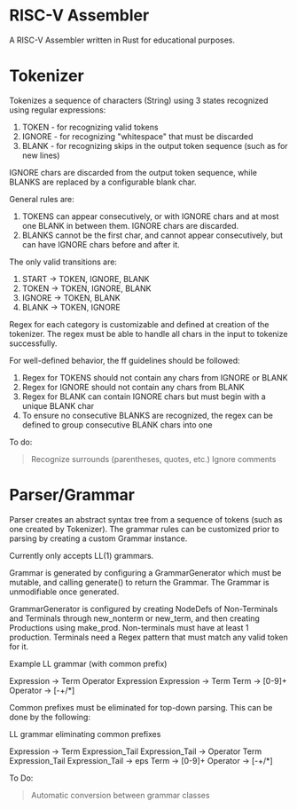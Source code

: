 # RISC-V Assembler

A RISC-V Assembler written in Rust for educational purposes.

# Tokenizer

Tokenizes a sequence of characters (String) using 3 states recognized using regular expressions:
1. TOKEN - for recognizing valid tokens
2. IGNORE - for recognizing "whitespace" that must be discarded
3. BLANK - for recognizing skips in the output token sequence (such as for new lines)

IGNORE chars are discarded from the output token sequence, while BLANKS are replaced by a configurable blank char.

General rules are:
1. TOKENS can appear consecutively, or with IGNORE chars and at most one BLANK in between them. IGNORE chars are discarded.
2. BLANKS cannot be the first char, and cannot appear consecutively, but can have IGNORE chars before and after it.

The only valid transitions are:
1. START -> TOKEN, IGNORE, BLANK
2. TOKEN -> TOKEN, IGNORE, BLANK
3. IGNORE -> TOKEN, BLANK
4. BLANK -> TOKEN, IGNORE

Regex for each category is customizable and defined at creation of the tokenizer. The regex must be able to handle all chars in the input to tokenize successfully.

For well-defined behavior, the ff guidelines should be followed:
1. Regex for TOKENS should not contain any chars from IGNORE or BLANK
2. Regex for IGNORE should not contain any chars from BLANK
3. Regex for BLANK can contain IGNORE chars but must begin with a unique BLANK char
4. To ensure no consecutive BLANKS are recognized, the regex can be defined to group consecutive BLANK chars into one

To do:
> Recognize surrounds (parentheses, quotes, etc.)
> Ignore comments


# Parser/Grammar

Parser creates an abstract syntax tree from a sequence of tokens (such as one created by Tokenizer). The grammar rules can be customized prior to parsing by creating a custom Grammar instance.

Currently only accepts LL(1) grammars.

Grammar is generated by configuring a GrammarGenerator which must be mutable, and calling generate() to return the Grammar. The Grammar is unmodifiable once generated.

GrammarGenerator is configured by creating NodeDefs of Non-Terminals and Terminals through new_nonterm or new_term, and then creating Productions using make_prod. Non-terminals must have at least 1 production. Terminals need a Regex pattern that must match any valid token for it.

Example LL grammar (with common prefix)

Expression -> Term Operator Expression
Expression -> Term
Term -> [0-9]+
Operator -> [-+/*]

Common prefixes must be eliminated for top-down parsing. This can be done by the following:

LL grammar eliminating common prefixes

Expression -> Term Expression_Tail
Expression_Tail -> Operator Term Expression_Tail
Expression_Tail -> eps
Term -> [0-9]+
Operator -> [-+/*]

To Do:
> Automatic conversion between grammar classes